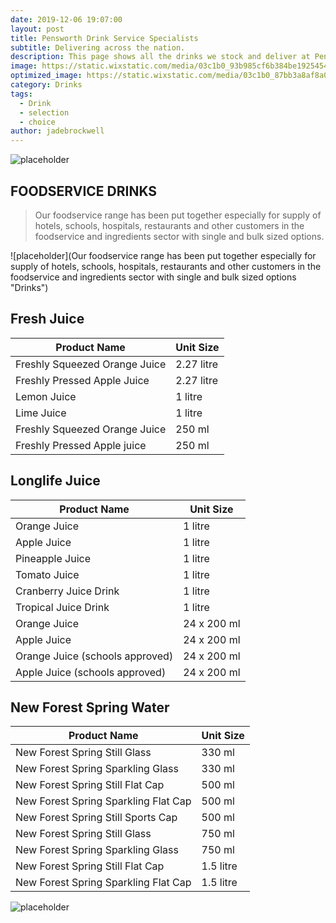 ```yaml
---
date: 2019-12-06 19:07:00
layout: post
title: Pensworth Drink Service Specialists
subtitle: Delivering across the nation.
description: This page shows all the drinks we stock and deliver at Pensworth to your doorstep.
image: https://static.wixstatic.com/media/03c1b0_93b985cf6b384be1925454303c032987~mv2.jpg/v1/fill/w_1189,h_300,al_c,q_80,usm_0.66_1.00_0.01/03c1b0_93b985cf6b384be1925454303c032987~mv2.webp
optimized_image: https://static.wixstatic.com/media/03c1b0_87bb3a8af8a049399c65030d86472e75~mv2.jpg/v1/fill/w_484,h_211,al_c,q_80,usm_0.66_1.00_0.01/03c1b0_87bb3a8af8a049399c65030d86472e75~mv2.webp
category: Drinks
tags:
  - Drink
  - selection
  - choice
author: jadebrockwell
---
```


![placeholder](https://static.wixstatic.com/media/03c1b0_8f9e1df7f0d7476499603b7cca698034~mv2.png/v1/fill/w_283,h_78,al_c,q_80,usm_0.66_1.00_0.01/Pensworth%20New%20Logo.webp "Pensworth")

## FOODSERVICE DRINKS

> Our foodservice range has been put together especially for supply of hotels, schools, hospitals, restaurants and other customers in the foodservice and ingredients sector with single and bulk sized options.

![placeholder](Our foodservice range has been put together especially for supply of hotels, schools, hospitals, restaurants and other customers in the foodservice and ingredients sector with single and bulk sized options "Drinks")

## Fresh Juice

<table>
  <thead>
    <tr>
      <th> Product Name</th>
      <th>Unit Size</th>
    </tr>
  </thead>
  <tbody>
    <tr>
      <td>Freshly Squeezed Orange Juice</td>
      <td>2.27 litre</td>
    </tr>
    <tr>
      <td>Freshly Pressed Apple Juice</td>
      <td>2.27 litre</td>
    </tr>
    <tr>
      <td>Lemon Juice</td>
      <td>1 litre</td>
    </tr>
     <tr>
      <td>Lime Juice</td>
      <td>1 litre</td>
    </tr>
      <tr>
      <td>Freshly Squeezed Orange Juice</td>
      <td>250 ml</td>
    </tr>
      <tr>
      <td>Freshly Pressed Apple juice</td>
      <td>250 ml</td>
    </tr>
  </tbody>
</table>

## Longlife Juice

<table>
  <thead>
    <tr>
      <th> Product Name</th>
      <th>Unit Size</th>
    </tr>
  </thead>
  <tbody>
    <tr>
      <td>Orange Juice</td>
      <td>1 litre</td>
    </tr>
    <tr>
      <td>Apple Juice</td>
      <td>1 litre</td>
    </tr>
    <tr>
      <td>Pineapple Juice</td>
      <td>1 litre</td>
    </tr>
    <tr>
      <td>Tomato Juice</td>
      <td>1 litre</td>
    </tr>
    <tr>
      <td>Cranberry Juice Drink</td>
      <td>1 litre</td>
    </tr>
    <tr>
      <td>Tropical Juice Drink</td>
      <td>1 litre</td>
    </tr>
      <tr>
      <td>Orange Juice</td>
      <td>24 x 200 ml</td>
    </tr>
      <tr>
      <td>Apple Juice</td>
      <td>24 x 200 ml</td>
    </tr>
      <tr>
      <td>Orange Juice (schools approved)</td>
      <td>24 x 200 ml</td>
    </tr>
        <tr>
      <td>Apple Juice (schools approved)</td>
      <td>24 x 200 ml</td>
    </tr>
  </tbody>
</table>

## New Forest Spring Water

<table>
  <thead>
    <tr>
      <th> Product Name</th>
      <th>Unit Size</th>
    </tr>
  </thead>
  <tbody>
    <tr>
      <td>New Forest Spring Still Glass</td>
      <td>330 ml</td>
    </tr>
    <tr>
      <td>New Forest Spring Sparkling Glass</td>
      <td>330 ml</td>
    </tr>
    <tr>
      <td>New Forest Spring Still Flat Cap</td>
      <td>500 ml</td>
    </tr>
    <tr>
      <td>New Forest Spring Sparkling Flat Cap</td>
      <td>500 ml</td>
    </tr>
    <tr>
      <td>New Forest Spring Still Sports Cap</td>
      <td>500 ml</td>
    </tr>
    <tr>
      <td>New Forest Spring Still Glass</td>
      <td>750 ml</td>
    </tr>
        <tr>
      <td>New Forest Spring Sparkling Glass</td>
      <td>750 ml</td>
    </tr>
        <tr>
      <td>New Forest Spring Still Flat Cap</td>
      <td>1.5 litre</td>
    </tr>
        <tr>
      <td>New Forest Spring Sparkling Flat Cap</td>
      <td>1.5 litre</td>
    </tr>
  </tbody>
</table>

![placeholder](https://static.wixstatic.com/media/03c1b0_3ad3951186f849e4b0b1734f5c1edd74~mv2_d_2792_1250_s_2.jpg/v1/fill/w_476,h_211,al_c,q_80,usm_0.66_1.00_0.01/03c1b0_3ad3951186f849e4b0b1734f5c1edd74~mv2_d_2792_1250_s_2.webp "Juice")
